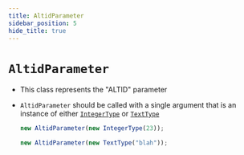 ```yaml
---
title: AltidParameter
sidebar_position: 5
hide_title: true
---
```


# `AltidParameter`

- This class represents the "ALTID" parameter

- `AltidParameter` should be called with a single argument that is an instance of either [`IntegerType`](/documentation/values/integertype-and-integerlisttype) or [`TextType`](/documentation/values/texttype-and-textlisttype)

  ```js
  new AltidParameter(new IntegerType(23));

  new AltidParameter(new TextType("blah"));
  ```
